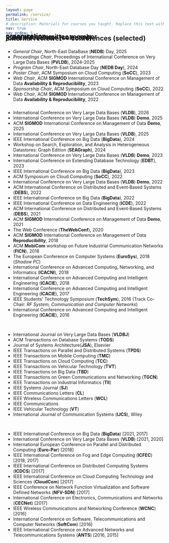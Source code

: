 ```yaml
---
layout: page
permalink: /service/
title: Service
# description: Materials for courses you taught. Replace this text with your description.
nav: true
nav_order: 5
---
```



<!-- My research interests include storage engines, access methods, and data management systems. I am also interested in understanding the performance vs. privacy tradeoffs in modern data systems and building end-to-end privacy compliant data systems. Here is my <a href="/assets/resources/research_statement.pdf" target="_blank">latest research statement</a>. <br><br><br> -->

<div class="projects">
  <!-- Display categorized projects -->
  <h2 class="category" style="margin-top: -40px;">organization</h2>
  <div style="width: 100%; float:left; margin-top: -20px; margin-bottom: 0px;">
    <br> 
    <ul>
      <li><i>General Chair</i>, North-East DataBase (<b>NEDB</b>) Day, 2025</li>
      <li><i>Proceedings Chair</i>, Proceedings of International Conference on Very Large Data Bases (<b>PVLDB</b>), 2024-2025</li>
      <li><i>Program Chair</i>, North-East Database Day (<b>NEDB Day</b>), 2024</li>
      <li><i>Poster Chair</i>, ACM Symposium on Cloud Computing (<b>SoCC</b>), 2023</li>
      <li><i>Web Chair</i>, ACM <b>SIGMOD</b> International Conference on Management of Data <b>Availability & Reproducibility</b>, 2023</li>
      <li><i>Sponsorship Chair</i>, ACM Symposium on Cloud Computing (<b>SoCC</b>), 2022</li>
      <li><i>Web Chair</i>, ACM <b>SIGMOD</b> International Conference on Management of Data <b>Availability & Reproducibility</b>, 2022</li>
    </ul>
  </div>
</div>


<div class="projects">
  <!-- Display categorized projects -->
  <h2 class="category" style="margin-top: -40px;">program committee member</h2>
  <div style="width: 100%; float:left; margin-top: -20px; margin-bottom: 20px;">
    <br> 
    <ul>
      <li>International Conference on Very Large Data Bases (<b>VLDB</b>), 2026</li>
      <li>International Conference on Very Large Data Bases (<b>VLDB</b>) <b>Demo</b>, 2025</li>
      <li>ACM <b>SIGMOD</b> International Conference on Management of Data <b>Demo</b>, 2025</li>
      <li>International Conference on Very Large Data Bases (<b>VLDB</b>), 2025</li>
      <li>IEEE International Conference on Big Data (<b>BigData</b>), 2024</li>
      <li>Workshop on Search, Exploration, and Analysis in Heterogeneous Datastores: Graph Edition (<b>SEAGraph</b>), 2024</li>
      <li>International Conference on Very Large Data Bases (<b>VLDB</b>) <b>Demo</b>, 2023</li>
      <li>International Conference on Extending Database Technology (<b>EDBT</b>), 2023</li>
      <li>IEEE International Conference on Big Data (<b>BigData</b>), 2023</li>
      <li>ACM Symposium on Cloud Computing (<b>SoCC</b>), 2022</li>
      <li>International Conference on Very Large Data Bases (<b>VLDB</b>) <b>Demo</b>, 2022</li>
      <li>ACM International Conference on Distributed and Event‐​Based Systems (<b>DEBS</b>), 2022</li>
      <li>IEEE International Conference on Big Data (<b>BigData</b>), 2022</li>
      <li>IEEE International Conference on Data Engineering (<b>ICDE</b>), 2022</li>
      <li>ACM International Conference on Distributed and Event‐​Based Systems (<b>DEBS</b>), 2021</li>
      <li>ACM <b>SIGMOD</b> International Conference on Management of Data <b>Demo</b>, 2021</li>
      <li>The Web Conference (<b>TheWebConf</b>), 2020</li>
      <li>ACM <b>SIGMOD</b> International Conference on Management of Data <b>Reproducibility</b>, 2018</li>
      <li>ACM <b>MobiCom</b> workshop on Future Industrial Communication Networks (<b>FICN</b>), 2018</li>
      <li>The European Conference on Computer Systems (<b>EuroSys</b>), 2018 (<i>Shadow PC</i>)</li>
      <li>International Conference on Advanced Computing, Networking, and Informatics (<b>ICACNI</b>), 2018</li>
      <li>International Conference on Advanced Computing and Intelligent Engineering (<b>ICACIE</b>), 2018</li>
      <li>International Conference on Advanced Computing and Intelligent Engineering (<b>ICACIE</b>), 2017</li>
      <li>IEEE Students' Technology Symposium (<b>TechSym</b>), 2016 (Track Co-Chair: <i>RF System, Communication and Computer Networks</i>)</li>
      <li>International Conference on Advanced Computing and Intelligent Engineering (<b>ICACIE</b>), 2016</li>
    </ul>
  </div>
</div>



<div class="projects">
  <!-- Display categorized projects -->
  <h2 class="category" style="margin-top: -40px;">journal reviewer (selected)</h2>
  <div style="width: 100%; float:left; margin-top: -20px; margin-bottom: 20px;">
    <br> 
    <ul>
      <li>International Journal on Very Large Data Bases (<b>VLDBJ</b>)</li>
      <li>ACM Transactions on Database Systems (<b>TODS</b>)</li>
      <li>Journal of Systems Architecture(<b>JSA</b>), Elsevier </li>
      <li>IEEE Transactions on Parallel and Distributed Systems (<b>TPDS</b>)</li>
      <li>IEEE Transactions on Mobile Computing (<b>TMC</b>)</li>
      <li>IEEE Transactions on Cloud Computing (<b>TCC</b>)</li>
      <li>IEEE Transactions on Vehicular Technology (<b>TVT</b>)</li>
      <li>IEEE Transactions on Big Data (<b>TBD</b>)</li>
      <li>IEEE Transactions on Green Communications and Networking (<b>TGCN</b>)</li>
      <li>IEEE Transactions on Industrial Informatics  (<b>TII</b>)</li>
      <li>IEEE Systems Journal (<b>SJ</b>)</li>
      <li>IEEE Communications Letters (<b>CL</b>)</li>
      <li>IEEE Wireless Communications Letters (<b>WCL</b>)</li>
      <li>IEEE Communications</li>
      <li>IEEE Vehicular Technology (<b>VT</b>)</li>
      <li>International Journal of Communication Systems (<b>IJCS</b>), Wiley</li>
    </ul>
  </div>
</div>



<div class="projects">
  <!-- Display categorized projects -->
  <h2 class="category" style="margin-top: -40px;">external reviewer -- conferences (selected)</h2>
  <div style="width: 100%; float:left; margin-top: -20px; margin-bottom: 120px;">
    <br> 
    <ul>
      <li>IEEE International Conference on Big Data (<b>BigData</b>) [2021, 2017]</li>
      <li>International Conference on Very Large Data Bases (<b>VLDB</b>) [2021, 2020]</li>
      <li>International European Conference on Parallel and Distributed Computing (<b>Euro-Par</b>) [2018]</li>
      <li>IEEE International Conference on Fog and Edge Computing (<b>ICFEC</b>) [2018, 2017]</li>
      <li>IEEE International Conference on Distributed Computing Systems (<b>ICDCS</b>) [2017]</li>
      <li>IEEE International Conference on Cloud Computing Technology and Sciences (<b>CloudCom</b>) [2017]</li>
      <li>IEEE Conference on Network Function Virtualization and Software Defined Networks (<b>NFV-SDN</b>) [2017]</li>
      <li>International Conference on Electronics, Communications and Networks (<b>CECNet</b>) [2017]</li>
      <li>IEEE Wireless Communications and Networking Conference (<b>WCNC</b>) [2016]</li>
      <li>International Conference on Software, Telecommunications and Computer Networks (<b>SoftCom</b>) [2016]</li>
      <li>IEEE International Conference on Advanced Networks and Telecommunications Systems (<b>ANTS</b>) [2016, 2015]</li>
    </ul>
  </div>
</div>



